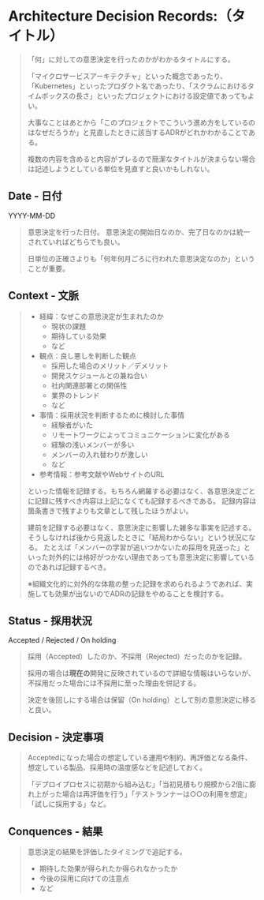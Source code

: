 # Architecture Decision Records:（タイトル）

> 「何」に対しての意思決定を行ったのかがわかるタイトルにする。
>
> 「マイクロサービスアーキテクチャ」といった概念であったり、「Kubernetes」といったプロダクト名であったり、「スクラムにおけるタイムボックスの長さ」といったプロジェクトにおける設定値であってもよい。
>
> 大事なことはあとから「このプロジェクトでこういう進め方をしているのはなぜだろうか」と見直したときに該当するADRがどれかわかることである。
>
> 複数の内容を含めると内容がブレるので簡潔なタイトルが決まらない場合は記述しようとしている単位を見直すと良いかもしれない。

## Date - 日付

YYYY-MM-DD

> 意思決定を行った日付。
> 意思決定の開始日なのか、完了日なのかは統一されていればどちらでも良い。
>
> 日単位の正確さよりも「何年何月ごろに行われた意思決定なのか」ということが重要。

## Context - 文脈

> - 経緯：なぜこの意思決定が生まれたのか
>   - 現状の課題
>   - 期待している効果
>   - など
> - 観点：良し悪しを判断した観点
>   - 採用した場合のメリット／デメリット
>   - 開発スケジュールとの兼ね合い
>   - 社内関連部署との関係性
>   - 業界のトレンド
>   - など
> - 事情：採用状況を判断するために検討した事情
>   - 経験者がいた
>   - リモートワークによってコミュニケーションに変化がある
>   - 経験の浅いメンバーが多い
>   - メンバーの入れ替わりが激しい
>   - など
> - 参考情報：参考文献やWebサイトのURL
>
> といった情報を記録する。もちろん網羅する必要はなく、各意思決定ごとに記録に残すべき内容は上記になくても記録するべきである。
> 記録内容は箇条書きで残すよりも文章として残したほうがよい。
>
> 建前を記録する必要はなく、意思決定に影響した雑多な事実を記述する。そうしなければ後から見返したときに「結局わからない」という状況になる。
> たとえば「メンバーの学習が追いつかないため採用を見送った」といった対外的には格好がつかない理由であっても意思決定に影響しているのであれば記録するべき。
>
> ※組織文化的に対外的な体裁の整った記録を求められるようであれば、実施しても効果が出ないのでADRの記録をやめることを検討する。

## Status - 採用状況

Accepted / Rejected / On holding

> 採用（Accepted）したのか、不採用（Rejected）だったのかを記録。
>
> 採用の場合は**現在の**開発に反映されているので詳細な情報はいらないが、不採用だった場合には不採用に至った理由を併記する。
>
> 決定を後回しにする場合は保留（On holding）として別の意思決定に移ると良い。

## Decision - 決定事項

> Acceptedになった場合の想定している運用や制約、再評価となる条件、想定している製品、採用時の温度感などを記述しておく。
>
> 「デプロイプロセスに初期から組み込む」「当初見積もり規模から2倍に膨れ上がった場合は再評価を行う」「テストランナーは○○の利用を想定」「試しに採用する」など。

## Conquences - 結果

> 意思決定の結果を評価したタイミングで追記する。
>
> - 期待した効果が得られたか得られなかったか
> - 今後の採用に向けての注意点
> - など
